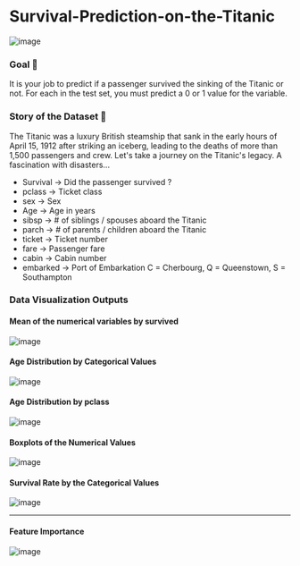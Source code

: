 # Survival-Prediction-on-the-Titanic
![image](https://user-images.githubusercontent.com/84344512/196007528-95d23f7c-5dd8-4083-b63b-794f09c3b7f3.png)
### Goal 🎯
It is your job to predict if a passenger survived the sinking of the Titanic or not. For each in the test set, you must predict a 0 or 1 value for the variable.

### Story of the Dataset 📖
The Titanic was a luxury British steamship that sank in the early hours of April 15, 1912 after striking an iceberg, leading to the deaths of more than 1,500 passengers and crew. Let's take a journey on the Titanic's legacy. A fascination with disasters...

* Survival -> Did the passenger survived ?
* pclass -> Ticket class 
* sex -> Sex
* Age -> Age in years
* sibsp -> # of siblings / spouses aboard the Titanic
* parch ->  # of parents / children aboard the Titanic
* ticket -> Ticket number
* fare -> Passenger fare
* cabin -> Cabin number
* embarked -> Port of Embarkation C = Cherbourg, Q = Queenstown, S = Southampton

### Data Visualization Outputs
#### Mean of the numerical variables by survived
![image](https://user-images.githubusercontent.com/84344512/196007315-bf093de7-8ca2-4e44-a78a-b61525571f06.png)

#### Age Distribution by Categorical Values
![image](https://user-images.githubusercontent.com/84344512/196007339-643c25e7-bca8-41e4-96bc-7ecd5278b327.png)

#### Age Distribution by pclass
![image](https://user-images.githubusercontent.com/84344512/196007362-295cf689-6cee-44f5-8611-4928525047b5.png)

#### Boxplots of the Numerical Values
![image](https://user-images.githubusercontent.com/84344512/196007382-e6b5a1b8-9369-462d-a029-d747a7a530ed.png)

#### Survival Rate by the Categorical Values
![image](https://user-images.githubusercontent.com/84344512/196007392-977d3934-9c5f-4e08-9e5c-5629a46dfa30.png)

---

#### Feature Importance
![image](https://user-images.githubusercontent.com/84344512/196007443-3f6d2358-4382-4d4e-89b3-43f1e22ee9b7.png)

